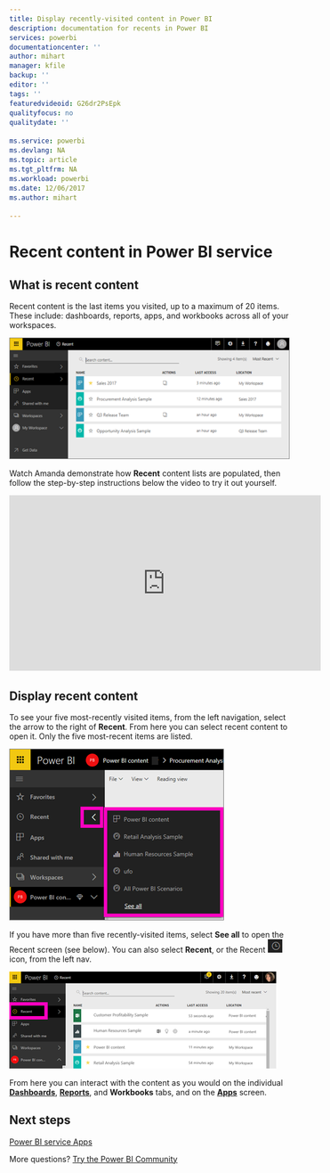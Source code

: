 ```yaml
---
title: Display recently-visited content in Power BI
description: documentation for recents in Power BI
services: powerbi
documentationcenter: ''
author: mihart
manager: kfile
backup: ''
editor: ''
tags: ''
featuredvideoid: G26dr2PsEpk
qualityfocus: no
qualitydate: ''

ms.service: powerbi
ms.devlang: NA
ms.topic: article
ms.tgt_pltfrm: NA
ms.workload: powerbi
ms.date: 12/06/2017
ms.author: mihart

---
```

# **Recent** content in Power BI service


## What is recent content
Recent content is the last items you visited, up to a maximum of 20 items.  These include: dashboards, reports, apps, and workbooks across all of your workspaces.

![](media/service-recent/power-bi-recent-screen.png)

Watch Amanda demonstrate how **Recent** content lists are populated, then follow the step-by-step instructions below the video to try it out yourself.

<iframe width="560" height="315" src="https://www.youtube.com/embed/G26dr2PsEpk" frameborder="0" allowfullscreen></iframe>

## Display recent content
To see your five most-recently visited items, from the left navigation, select the arrow to the right of **Recent**.  From here you can select recent content to open it. Only the five most-recent items are listed.

![](media/service-recent/power-bi-recent-flyout-new.png)

If you have more than five recently-visited items, select **See all** to open the Recent screen (see below). You can also select **Recent**, or the Recent ![](media/service-recent/power-bi-recent-icon.png)  icon, from the left nav.

![](media/service-recent/power-bi-recent-list.png)

From here you can interact with the content as you would on the individual [**Dashboards**](service-dashboards.md), [**Reports**](service-reports.md), and **Workbooks** tabs, and on the [**Apps**](service-install-use-apps.md) screen.

## Next steps
[Power BI service Apps](service-install-use-apps.md)

More questions? [Try the Power BI Community](http://community.powerbi.com/)

